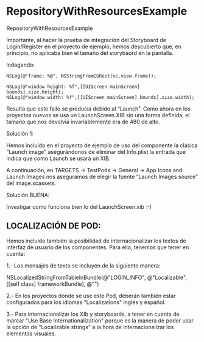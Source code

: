 # RepositoryWithResourcesExample
RepositoryWithResourcesExample

Importante, al hacer la prueba de integración del Storyboard de Login/Register en el proyecto de ejemplo, hemos descubierto que, en principio, no aplicaba bien el tamaño del storybaord en la pantalla.

Indagando:  

    NSLog(@"frame: %@", NSStringFromCGRect(vc.view.frame));
    
    NSLog(@"window height: %f",[[UIScreen mainScreen] bounds].size.height);
    NSLog(@"window width: %f",[[UIScreen mainScreen] bounds].size.width);

Resulta que este fallo se producía debido al “Launch”. Como ahora en los proyectos nuevos se usa un LaunchScreen.XIB sin una forma definida, el tamaño que nos devolvía invariablemente era de 480 de alto.

Solución 1:

 Hemos incluido en el proyecto de ejemplo de uso del componente la clásica “Launch image” asegurándonos de eliminar del Info.plist la entrada que indica que como Launch se usará un XIB.

A continuación, en TARGETS -> TestPods -> General -> App Icons and Launch Images nos aseguramos de elegir la fuente “Launch Images source” del image.xcassets.

Solución BUENA:

Investigar como funciona bien lo del LaunchScreen.xib :-)


LOCALIZACIÓN DE POD:
--------------------

Hemos incluido también la posibilidad de internacionalizar los textos de interfaz de usuario de los componentes. Para ello, tenemos que tener en cuenta:

1.- Los mensajes de texto se incluyen de la siguiente manera:

NSLocalizedStringFromTableInBundle(@"LOGIN_INFO", @"Localizable", [[self class] frameworkBundle], @"")  


2.- En los proyectos donde se use este Pod, deberán también estar configurados para los idiomas "Localizations" inglés y español.

3.- Para internacionalizar los XIb y storyboards, a tener en cuenta de marcar "Use Base Internationalization" porque es la manera de poder usar la opción de "Localizable strings" a la hora de internacionalizar los elementos visuales.







